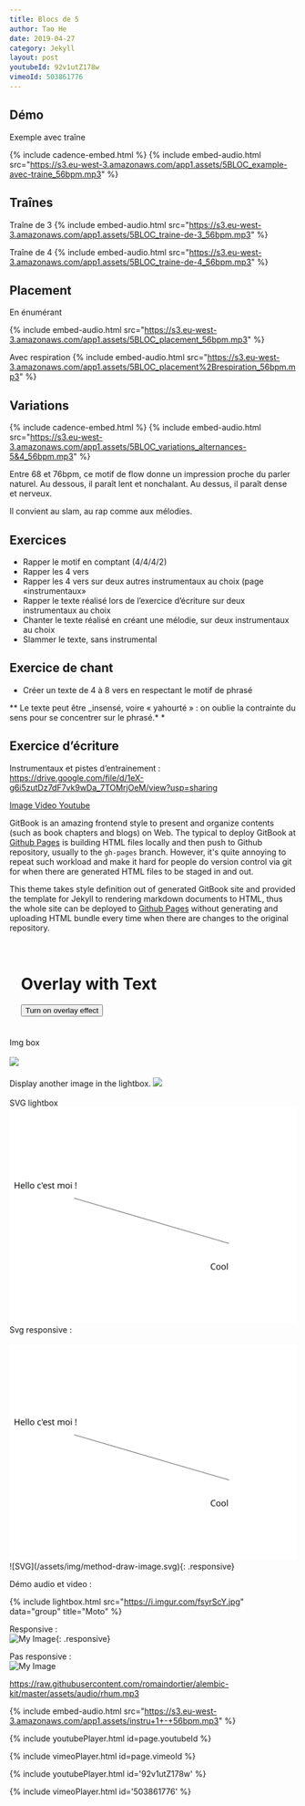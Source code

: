 ```yaml
---
title: Blocs de 5
author: Tao He
date: 2019-04-27
category: Jekyll
layout: post
youtubeId: 92v1utZ178w
vimeoId: 503861776
---
```


## Démo
Exemple avec traîne

{% include cadence-embed.html %}
{% include embed-audio.html src="https://s3.eu-west-3.amazonaws.com/app1.assets/5BLOC_example-avec-traine_56bpm.mp3" %}


## Traînes
Traîne de 3
{% include embed-audio.html src="https://s3.eu-west-3.amazonaws.com/app1.assets/5BLOC_traine-de-3_56bpm.mp3" %}

Traîne de 4
{% include embed-audio.html src="https://s3.eu-west-3.amazonaws.com/app1.assets/5BLOC_traine-de-4_56bpm.mp3" %}

## Placement

En énumérant

{% include embed-audio.html src="https://s3.eu-west-3.amazonaws.com/app1.assets/5BLOC_placement_56bpm.mp3" %}

Avec respiration
{% include embed-audio.html src="https://s3.eu-west-3.amazonaws.com/app1.assets/5BLOC_placement%2Brespiration_56bpm.mp3" %}

## Variations

{% include cadence-embed.html %}
{% include embed-audio.html src="https://s3.eu-west-3.amazonaws.com/app1.assets/5BLOC_variations_alternances-5&4_56bpm.mp3" %}

<div id="juicebox-container"></div>

Entre 68 et 76bpm, ce motif de flow donne un impression proche du parler naturel.
Au dessous, il paraît lent et nonchalant.
Au dessus, il paraît dense et nerveux.

Il convient au slam, au rap comme aux mélodies.

## Exercices
* Rapper le motif en comptant (4/4/4/2)
* Rapper les 4 vers
* Rapper les 4 vers sur deux autres instrumentaux au choix (page «instrumentaux»
* Rapper le texte réalisé lors de l’exercice d’écriture sur deux instrumentaux au choix
* Chanter le texte réalisé en créant une mélodie, sur deux instrumentaux au choix
* Slammer le texte, sans instrumental


## Exercice de chant
* Créer un texte de 4 à 8 vers en respectant le motif de phrasé

** Le texte peut être _insensé, voire « yahourté » : on oublie la contrainte du sens pour se concentrer sur le phrasé.* * 

## Exercice d’écriture
Instrumentaux et pistes d’entrainement :
https://drive.google.com/file/d/1eX-g6i5zutDz7dF7vk9wDa_7TOMrjOeM/view?usp=sharing



<!-- Create links -->
<a data-fslightbox="gallery" href="https://i.imgur.com/fsyrScY.jpg">
Image
</a>
<a data-fslightbox="gallery" href="https://commondatastorage.googleapis.com/gtv-videos-bucket/sample/BigBuckBunny.mp4">
Video
</a>
<a data-fslightbox="gallery" href="https://www.youtube.com/watch?v=xshEZzpS4CQ">
Youtube</a>


GitBook is an amazing frontend style to present and organize contents (such as book chapters
and blogs) on Web. The typical to deploy GitBook at [Github Pages][1]
is building HTML files locally and then push to Github repository, usually to the `gh-pages`
branch. However, it's quite annoying to repeat such workload and make it hard for people do
version control via git for when there are generated HTML files to be staged in and out.

This theme takes style definition out of generated GitBook site and provided the template
for Jekyll to rendering markdown documents to HTML, thus the whole site can be deployed
to [Github Pages][1] without generating and uploading HTML bundle every time when there are
changes to the original repository. 

<script>
function on() {
  document.getElementById(event.srcElement.id + "_overlay").style.display = "block";
}

function off() {
  document.getElementById(event.srcElement.id).style.display = "none";
}
</script>
<div id="cadence_overlay" class="overlay" onclick="off()">
<div class="text"></div>
</div>

<div style="padding:20px">
  <h1>Overlay with Text</h1>
  <button id="cadence" onclick="on()">Turn on overlay effect</button>
</div>
<br />
Img box<br /><br />
<img src="https://i.imgur.com/fsyrScY.jpg" onclick="img_box(this)">
<br /><br />
Display another image in the lightbox.

<img src="https://i.imgur.com/fsyrScY.jpg" onclick="img_box('https://i.imgur.com/fsyrScY.jpg')">
<br /><br />SVG lightbox<br />
<img src="/assets/img/method-draw-image.svg" onclick="img_box(this)">
<br />
Svg responsive :<br /><br />
<img src="/assets/img/method-draw-image.svg" class="responsive" alt="My Happy SVG"/>
<br />
![SVG](/assets/img/method-draw-image.svg){: .responsive}

Démo audio et video :


[1]: https://pages.github.com

{% include lightbox.html src="https://i.imgur.com/fsyrScY.jpg" data="group" title="Moto" %}

Responsive :<br />
![My Image](https://dustinb.github.io/images/vehicles/xs750.jpg){: .responsive}

Pas responsive :<br />
![My Image](https://dustinb.github.io/images/vehicles/xs750.jpg)

https://raw.githubusercontent.com/romaindortier/alembic-kit/master/assets/audio/rhum.mp3

{% include embed-audio.html src="https://s3.eu-west-3.amazonaws.com/app1.assets/instru+1+-+56bpm.mp3" %}

{% include youtubePlayer.html id=page.youtubeId %}

{% include vimeoPlayer.html id=page.vimeoId %}


{% include youtubePlayer.html id='92v1utZ178w' %}

{% include vimeoPlayer.html id='503861776' %}
